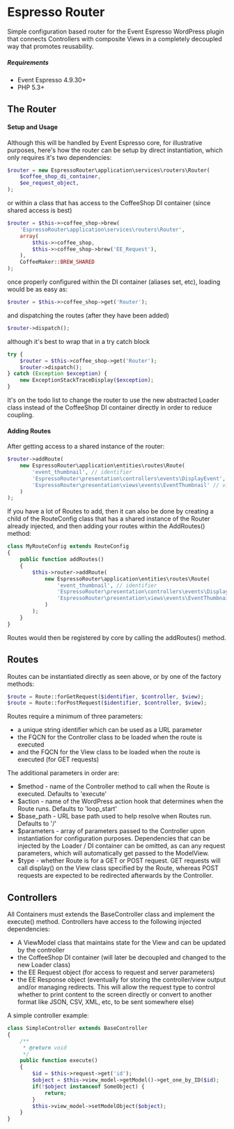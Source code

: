 # Espresso Router
Simple configuration based router for the Event Espresso WordPress plugin that connects Controllers with composite Views in a completely decoupled way that promotes reusability.

##### Requirements

 * Event Espresso 4.9.30+
 * PHP 5.3+

## The Router

#### Setup and Usage

Although this will be handled by Event Espresso core, for illustrative purposes,
here's how the router can be setup by direct instantiation, which only requires it's two dependencies: 
```php
$router = new EspressoRouter\application\services\routers\Router(
    $coffee_shop_di_container,
    $ee_request_object,
);
```
or within a class that has access to the CoffeeShop DI container (since shared access is best)
```php
$router = $this->>coffee_shop->brew(
    'EspressoRouter\application\services\routers\Router',
    array(
        $this->>coffee_shop,
        $this->>coffee_shop->brew('EE_Request'),
    ),
    CoffeeMaker::BREW_SHARED
);
```
once properly configured within the DI container (aliases set, etc), loading would be as easy as:
```php
$router = $this->>coffee_shop->get('Router');
```
and dispatching the routes (after they have been added)
```php
$router->dispatch();
```
although it's best to wrap that in a try catch block
```php
try {
    $router = $this->coffee_shop->get('Router');
    $router->dispatch();
} catch (Exception $exception) {
    new ExceptionStackTraceDisplay($exception);
}
```
It's on the todo list to change the router to use the new abstracted Loader class instead of the CoffeeShop DI container directly in order to reduce coupling.

#### Adding Routes

After getting access to a shared instance of the router:
```php
$router->addRoute(
    new EspressoRouter\application\entities\routes\Route(
        'event_thumbnail', // identifier
        'EspressoRouter\presentation\controllers\events\DisplayEvent', // controller
        'EspressoRouter\presentation\views\events\EventThumbnail' // view
    )
);
```
If you have a lot of Routes to add, then it can also be done by creating a child of the RouteConfig class that has a shared instance of the Router already injected, and then adding your routes within the AddRoutes() method:
```php
class MyRouteConfig extends RouteConfig
{
    public function addRoutes()
    {
        $this->router->addRoute(
            new EspressoRouter\application\entities\routes\Route(
                'event_thumbnail', // identifier
                'EspressoRouter\presentation\controllers\events\DisplayEvent', // controller
                'EspressoRouter\presentation\views\events\EventThumbnail' // view
            )
        );
    }
}
```
Routes would then be registered by core by calling the addRoutes() method.

## Routes

Routes can be instantiated directly as seen above, or by one of the factory methods:

```php
$route = Route::forGetRequest($identifier, $controller, $view);
$route = Route::forPostRequest($identifier, $controller, $view);
```
Routes require a minimum of three parameters: 

 * a unique string identifier which can be used as a URL parameter
 * the FQCN for the Controller class to be loaded when the route is executed
 * and the FQCN for the View class to be loaded when the route is executed (for GET requests)

The additional parameters in order are:

 * $method - name of the Controller method to call when the Route is executed. Defaults to 'execute'
 * $action - name of the WordPress action hook that determines when the Route runs. Defaults to 'loop_start'
 * $base_path - URL base path used to help resolve when Routes run. Defaults to '/'
 * $parameters - array of parameters passed to the Controller upon instantiation for configuration purposes. Dependencies that can be injected by the Loader / DI container can be omitted, as can any request parameters, which will automatically get passed to the ModelView.
 * $type - whether Route is for a GET or POST request. GET requests will call display() on the View class specified by the Route, whereas POST requests are expected to be redirected afterwards by the Controller.
 
 ## Controllers
 
 All Containers must extends the BaseController class and implement the execute() method. Controllers have access to the following injected dependencies:
 
 * A ViewModel class that maintains state for the View and can be updated by the controller
 * the CoffeeShop DI container (will later be decoupled and changed to the new Loader class)
 * the EE Request object (for access to request and server parameters)
 * the EE Response object (eventually for storing the controller/view output and/or managing redirects. This will allow the request type to control whether to print content to the screen directly or convert to another format like JSON, CSV, XML, etc, to be sent somewhere else)

A simple controller example:

```php
class SimpleController extends BaseController
{
    /**
     * @return void
     */
    public function execute()
    {
        $id = $this->request->get('id');
        $object = $this->view_model->getModel()->get_one_by_ID($id);
        if(!$object instanceof SomeObject) {
            return;
        }
        $this->view_model->setModelObject($object);
    }
}
```



